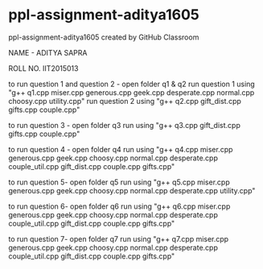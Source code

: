 # ppl-assignment-aditya1605
ppl-assignment-aditya1605 created by GitHub Classroom

NAME - ADITYA SAPRA

ROLL NO. IIT2015013

to run question 1 and question 2 -
    open folder q1 & q2
    run question 1 using "g++ q1.cpp miser.cpp generous.cpp geek.cpp desperate.cpp normal.cpp choosy.cpp utility.cpp"
    run question 2 using "g++ q2.cpp gift_dist.cpp gifts.cpp couple.cpp"

to run question 3 -
    open folder q3
    run using "g++ q3.cpp gift_dist.cpp gifts.cpp couple.cpp"

to run question 4 -
   open folder q4
   run using "g++ q4.cpp miser.cpp generous.cpp geek.cpp choosy.cpp normal.cpp desperate.cpp couple_util.cpp gift_dist.cpp couple.cpp            gifts.cpp"

to run question 5-
    open folder q5
    run using "g++ q5.cpp miser.cpp generous.cpp geek.cpp choosy.cpp normal.cpp desperate.cpp utility.cpp"

to run question 6-
    open folder q6
    run using "g++ q6.cpp miser.cpp generous.cpp geek.cpp choosy.cpp normal.cpp desperate.cpp couple_util.cpp gift_dist.cpp couple.cpp           gifts.cpp"
  
to run question 7-
    open folder q7
    run using "g++ q7.cpp miser.cpp generous.cpp geek.cpp choosy.cpp normal.cpp desperate.cpp couple_util.cpp gift_dist.cpp couple.cpp           gifts.cpp"



